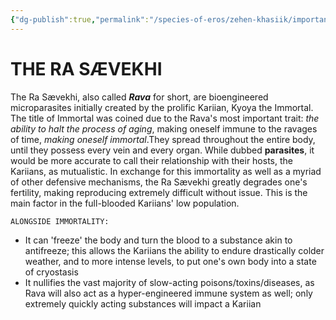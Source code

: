 ```yaml
---
{"dg-publish":true,"permalink":"/species-of-eros/zehen-khasiik/important/ra-saevekhi/"}
---
```


# THE RA SÆVEKHI

The Ra Sævekhi, also called ***Rava*** for short, are bioengineered microparasites initially created by the prolific Kariian, Kyoya the Immortal. The title of Immortal was coined due to the Rava's most important trait: *the ability to halt the process of aging*, making oneself immune to the ravages of time, *making oneself immortal*.They spread throughout the entire body, until they possess every vein and every organ. While dubbed **parasites**, it would be more accurate to call their relationship with their hosts, the Kariians, as mutualistic. In exchange for this immortality as well as a myriad of other defensive mechanisms, the Ra Sævekhi greatly degrades one's fertility, making reproducing extremely difficult without issue. This is the main factor in the full-blooded Kariians' low population.

`ALONGSIDE IMMORTALITY:`
-   It can 'freeze' the body and turn the blood to a substance akin to antifreeze; this allows the Kariians the ability to endure drastically colder weather, and to more intense levels, to put one's own body into a state of cryostasis
-   It nullifies the vast majority of slow-acting poisons/toxins/diseases, as Rava will also act as a hyper-engineered immune system as well; only extremely quickly acting substances will impact a Kariian